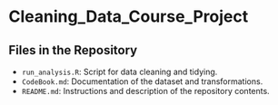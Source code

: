 # Cleaning_Data_Course_Project

## Files in the Repository

-   `run_analysis.R`: Script for data cleaning and tidying.
-   `CodeBook.md`: Documentation of the dataset and transformations.
-   `README.md`: Instructions and description of the repository contents.
